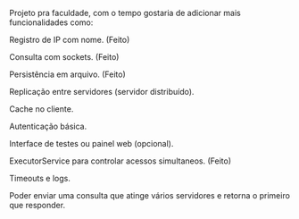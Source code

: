 Projeto pra faculdade,  com o tempo gostaria de adicionar mais funcionalidades como:

 Registro de IP com nome. (Feito)
 
 Consulta com sockets. (Feito)

Persistência em arquivo. (Feito)

Replicação entre servidores (servidor distribuído).

Cache no cliente.

Autenticação básica.

Interface de testes ou painel web (opcional).

ExecutorService para controlar acessos simultaneos. (Feito)

Timeouts e logs.

Poder enviar uma consulta que atinge vários servidores e retorna o primeiro que responder.
